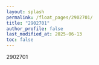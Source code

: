 ```yaml
---
layout: splash
permalink: /float_pages/2902701/
title: "2902701"
author_profile: false
last_modified_at: 2025-06-13
toc: false
---
```

 
2902701
